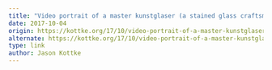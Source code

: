 ```yaml
---
title: "Video portrait of a master kunstglaser (a stained glass craftsman)"
date: 2017-10-04
origin: https://kottke.org/17/10/video-portrait-of-a-master-kunstglaser-a-stained-glass-craftsman
alternate: https://kottke.org/17/10/video-portrait-of-a-master-kunstglaser-a-stained-glass-craftsman
type: link
author: Jason Kottke
---
```


